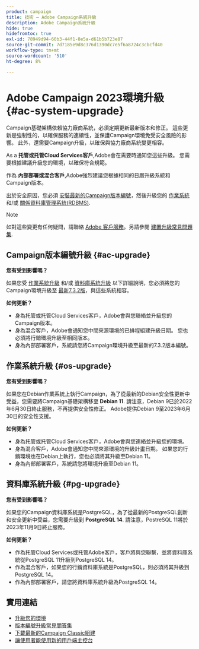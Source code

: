 ```yaml
---
product: campaign
title: 技術 — Adobe Campaign系統升級
description: Adobe Campaign系統升級
hide: true
hidefromtoc: true
exl-id: 78949d94-60b3-44f1-8e5a-d61b5b723e87
source-git-commit: 7d7185e9d8c376d1390dc7e5f6a8724c3cbcfd40
workflow-type: tm+mt
source-wordcount: '510'
ht-degree: 8%

---
```


# Adobe Campaign 2023環境升級 {#ac-system-upgrade}

Campaign基礎架構依賴協力廠商系統，必須定期更新最新版本和修正。 這些更新是強制性的，以確保服務的連續性，並保護Campaign環境免受安全風險的影響。 此外，還需要Campaign升級，以確保與協力廠商系統變更相容。

As a **托管或托管Cloud Services客戶**,Adobe會在需要時通知您這些升級。 您需要根據建議升級您的環境，以確保符合規範。

作為 **內部部署或混合客戶**,Adobe強烈建議您根據相同的日曆升級系統和Campaign版本。

出於安全原因，您必須 [安裝最新的Campaign版本編號](#ac-upgrade)，然後升級您的 [作業系統](#os-upgrade) 和/或 [關係資料庫管理系統(RDBMS)](#pg-upgrade).

>[!NOTE]
>
>如對這些變更有任何疑問，請聯絡 [Adobe 客戶服務](https://helpx.adobe.com/tw/enterprise/admin-guide.html/enterprise/using/support-for-experience-cloud.ug.html)。另請參閱 [建置升級常見問題集](../../platform/using/faq-build-upgrade.md).

## Campaign版本編號升級 {#ac-upgrade}

**您有受到影響嗎？**

如果您受 [作業系統升級](#os-upgrade) 和/或 [資料庫系統升級](#pg-upgrade) 以下詳細說明，您必須將您的Campaign環境升級至 [最新7.3.2版](../../rn/using/latest-release.md#release-7-3-2)，與這些系統相容。

**如何更新？**

* 身為托管或托管Cloud Services客戶，Adobe會與您聯絡並升級您的Campaign版本。
* 身為混合客戶，Adobe會通知您中間來源環境的已排程組建升級日期。 您也必須將行銷環境升級至相同版本。
* 身為內部部署客戶，系統請您將Campaign環境升級至最新的7.3.2版本編號。


## 作業系統升級 {#os-upgrade}

**您有受到影響嗎？**

如果您在Debian作業系統上執行Campaign，為了從最新的Debian安全性更新中受益，您需要將Campaign基礎架構移至 **Debian 11**. 請注意，Debian 9已於2022年6月30日終止服務，不再提供安全性修正。 Adobe提供Debian 9至2023年6月30日的安全性支援。

**如何更新？**

* 身為托管或托管Cloud Services客戶，Adobe會與您連絡並升級您的環境。
* 身為混合客戶，Adobe會通知您中間來源環境的升級計畫日期。 如果您的行銷環境也在Debian上執行，您也必須將其升級至Debian 11。
* 身為內部部署客戶，系統請您將環境升級至Debian 11。

## 資料庫系統升級 {#pg-upgrade}

**您有受到影響嗎？**

如果您的Campaign資料庫系統是PostgreSQL，為了從最新的PostgreSQL創新和安全更新中受益，您需要升級到 **PostgreSQL 14**. 請注意，PostreSQL 11將於2023年11月9日終止服務。

**如何更新？**

* 作為托管Cloud Services或托管Adobe客戶，客戶將與您聯繫，並將資料庫系統從PostgreSQL 11升級到PostgreSQL 14。
* 作為混合客戶，如果您的行銷資料庫系統是PostgreSQL，則必須將其升級到PostgreSQL 14。
* 作為內部部署客戶，請您將資料庫系統升級為PostgreSQL 14。


## 實用連結

* [升級您的環境](../../production/using/build-upgrade.md)
* [版本編號升級常見問答集](../../platform/using/faq-build-upgrade.md)
* [下載最新的Campaign Classic組建](https://experience.adobe.com/#/downloads/content/software-distribution/en/campaign.html)
* [讓使用者能使用新的用戶端主控台](../../installation/using/client-console-availability-for-windows.md)
